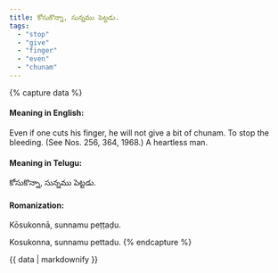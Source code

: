 ```yaml
---
title: కోసుకొన్నా, సున్నము పెట్టడు.
tags:
  - "stop"
  - "give"
  - "finger"
  - "even"
  - "chunam"
---
```


{% capture data %}
#### Meaning in English:
Even if one cuts his finger, he will not give a bit of chunam.
To stop the bleeding.
(See Nos. 256, 364, 1968.)
A heartless man.

#### Meaning in Telugu:
కోసుకొన్నా, సున్నము పెట్టడు.

#### Romanization:
Kōsukonnā, sunnamu peṭṭaḍu.

Kosukonna, sunnamu pettadu.
{% endcapture %}

{{ data | markdownify }}

